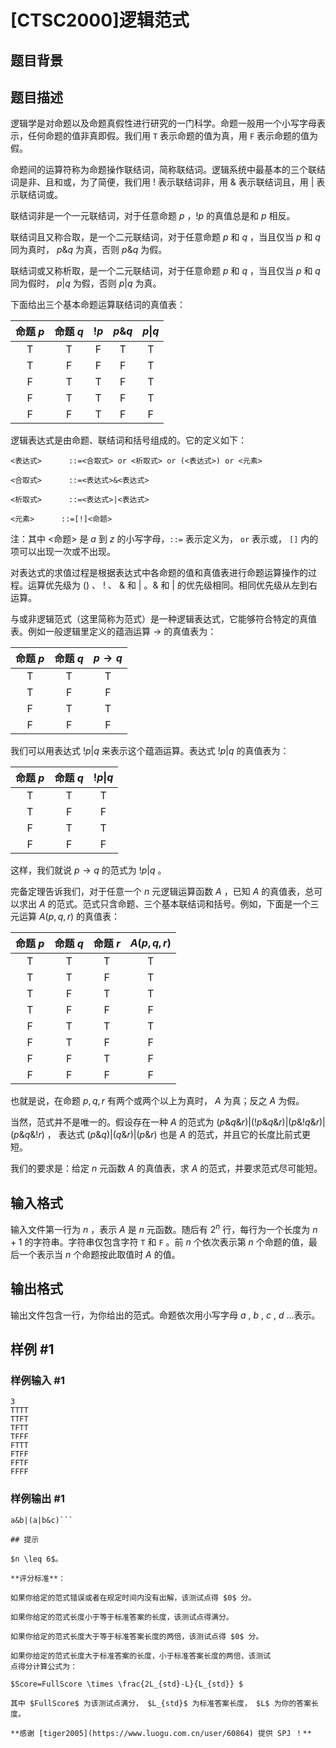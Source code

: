 # [CTSC2000]逻辑范式

## 题目背景



## 题目描述

逻辑学是对命题以及命题真假性进行研究的一门科学。命题一般用一个小写字母表示，任何命题的值非真即假。我们用 ```T``` 表示命题的值为真，用 ```F``` 表示命题的值为假。

命题间的运算符称为命题操作联结词，简称联结词。逻辑系统中最基本的三个联结词是非、且和或，为了简便，我们用 $!$ 表示联结词非，用 $\&$ 表示联结词且，用 $|$ 表示联结词或。

联结词非是一个一元联结词，对于任意命题 $p$ ，$!p$ 的真值总是和 $p$ 相反。

联结词且又称合取，是一个二元联结词，对于任意命题 $p$ 和 $q$ ，当且仅当 $p$ 和 $q$ 同为真时， $p\&q$ 为真，否则 $p\&q$ 为假。

联结词或又称析取，是一个二元联结词，对于任意命题 $p$ 和 $q$ ，当且仅当 $p$ 和 $q$ 同为假时， $p|q$ 为假，否则 $p|q$ 为真。

下面给出三个基本命题运算联结词的真值表：

| 命题 $p$ | 命题 $q$ | $!p$ | $p\&q$ | $p$\|$q$   |
| :----------: | :----------: | :----------: | :----------: | :----------: |
| T | T | F | T | T |
| T | F | F | F | T | 
| F | T | T | F | T |
| F | T | T | F | T |
| F | F | T | F | F | 


逻辑表达式是由命题、联结词和括号组成的。它的定义如下：

```<表达式>      ::=<合取式> or <析取式> or (<表达式>) or <元素>```

```<合取式>      ::=<表达式>&<表达式>```

```<析取式>      ::=<表达式>|<表达式>```

```<元素>      ::=[!]<命题>```

注：其中 <命题> 是 $a$ 到 $z$ 的小写字母，```::=``` 表示定义为， ```or``` 表示或， ```[]``` 内的项可以出现一次或不出现。

对表达式的求值过程是根据表达式中各命题的值和真值表进行命题运算操作的过程。运算优先级为 $()$ 、 $!$ 、 $\&$ 和 $|$ 。$\&$ 和 $|$ 的优先级相同。相同优先级从左到右运算。

与或非逻辑范式（这里简称为范式）是一种逻辑表达式，它能够符合特定的真值表。例如一般逻辑里定义的蕴涵运算 $\rightarrow$ 的真值表为：

| 命题 $p$ | 命题 $q$ | $p \rightarrow q$ |
| :----------: | :----------: | :----------: |
| T | T | T |
| T | F | F |
| F | T | T |
| F | F | F |


我们可以用表达式 $!p|q$ 来表示这个蕴涵运算。表达式  $!p|q$ 的真值表为：

| 命题 $p$ | 命题 $q$ | $!p$\|$q$ |
| :----------: | :----------: | :----------: |
| T | T | T |
| T | F | F |
| F | T | T |
| F | F | F |

这样，我们就说 $p→q$ 的范式为 $!p|q$ 。

完备定理告诉我们，对于任意一个 $n$ 元逻辑运算函数 $A$ ，已知 $A$ 的真值表，总可以求出 $A$ 的范式。范式只含命题、三个基本联结词和括号。例如，下面是一个三元运算 $A(p,q,r)$ 的真值表：

| 命题 $p$ | 命题 $q$ | 命题 $r$ | $A(p,q,r)$ |
| :----------: | :----------: | :----------: | :----------: |
| T | T | T | T |
| T | T | F | T |
| T | F | T | T |
| T | F | F | F |
| F | T | T | T |
| F | T | F | F |
| F | F | T | F |
| F | F | F | F |

也就是说，在命题 $p,q,r$ 有两个或两个以上为真时， $A$ 为真；反之 $A$ 为假。

当然，范式并不是唯一的。假设存在一种 $A$ 的范式为 $(p\&q\&r)|(!p\&q\&r)|(p\&!q\&r)|(p\&q\&!r)$ ， 表达式 $(p\&q)|(q\&r)|(p\&r)$ 也是 $A$ 的范式，并且它的长度比前式更短。

我们的要求是：给定 $n$ 元函数 $A$ 的真值表，求 $A$ 的范式，并要求范式尽可能短。

## 输入格式

输入文件第一行为 $n$ ，表示 $A$ 是 $n$ 元函数。随后有 $2^n$ 行，每行为一个长度为 $n+1$ 的字符串。字符串仅包含字符 ```T``` 和 ```F``` 。前 $n$ 个依次表示第 $n$ 个命题的值，最后一个表示当 $n$ 个命题按此取值时 $A$ 的值。

## 输出格式

输出文件包含一行，为你给出的范式。命题依次用小写字母 $a$ , $b$ , $c$ , $d$ ...表示。

## 样例 #1

### 样例输入 #1
```
3
TTTT
TTFT
TFTT
TFFF
FTTT
FTFF
FFTF
FFFF
```

### 样例输出 #1

```
a&b|(a|b&c)```

## 提示

$n \leq 6$。

**评分标准**：

如果你给定的范式错误或者在规定时间内没有出解，该测试点得 $0$ 分。

如果你给定的范式长度小于等于标准答案的长度，该测试点得满分。

如果你给定的范式长度大于等于标准答案长度的两倍，该测试点得 $0$ 分。

如果你给定的范式长度大于标准答案的长度，小于标准答案长度的两倍，该测试
点得分计算公式为： 

$Score=FullScore \times \frac{2L_{std}-L}{L_{std}} $

其中 $FullScore$ 为该测试点满分， $L_{std}$ 为标准答案长度， $L$ 为你的答案长度。

**感谢 [tiger2005](https://www.luogu.com.cn/user/60864) 提供 SPJ ！**

